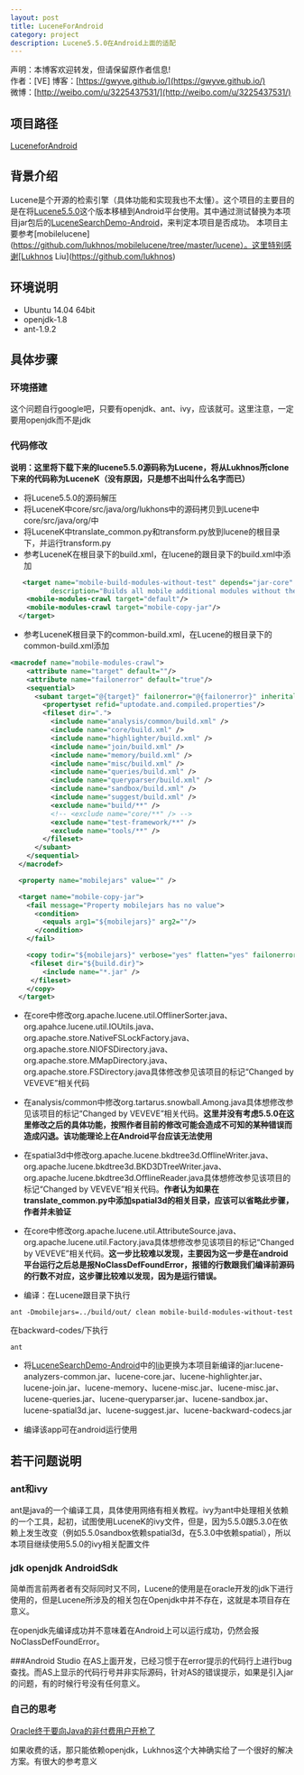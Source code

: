 ```yaml
---
layout: post
title: LuceneForAndroid
category: project
description: Lucene5.5.0在Android上面的适配
---
```



声明：本博客欢迎转发，但请保留原作者信息!      
作者：[VE] 
博客：[https://gwyve.github.io/](https://gwyve.github.io/)    
微博：[http://weibo.com/u/3225437531/](http://weibo.com/u/3225437531/)    

## 项目路径
[LuceneforAndroid](https://github.com/gwyve/LuceneForAndroid)

## 背景介绍
Lucene是个开源的检索引擎（具体功能和实现我也不太懂）。这个项目的主要目的是在将[Lucene5.5.0](http://archive.apache.org/dist/lucene/java/5.5.0/)这个版本移植到Android平台使用。其中通过测试替换为本项目jar包后的[LuceneSearchDemo-Android](https://github.com/lukhnos/LuceneSearchDemo-Android)，来判定本项目是否成功。
本项目主要参考[mobilelucene](https://github.com/lukhnos/mobilelucene/tree/master/lucene）。这里特别感谢[Lukhnos Liu](https://github.com/lukhnos)

## 环境说明
- Ubuntu 14.04 64bit
- openjdk-1.8
- ant-1.9.2

## 具体步骤

### 环境搭建

这个问题自行google吧，只要有openjdk、ant、ivy，应该就可。这里注意，一定要用openjdk而不是jdk

### 代码修改
__说明：这里将下载下来的lucene5.5.0源码称为Lucene，将从Lukhnos所clone下来的代码称为LuceneK（没有原因，只是想不出叫什么名字而已）__

- 将Lucene5.5.0的源码解压
- 将LuceneK中core/src/java/org/lukhons中的源码拷贝到Lucene中core/src/java/org/中
- 将LuceneK中translate_common.py和transform.py放到lucene的根目录下，并运行transform.py
- 参考LuceneK在根目录下的build.xml，在lucene的跟目录下的build.xml中添加

```xml
   <target name="mobile-build-modules-without-test" depends="jar-core"
          description="Builds all mobile additional modules without their tests">
    <mobile-modules-crawl target="default"/>
    <mobile-modules-crawl target="mobile-copy-jar"/>
  </target>
```

- 参考LuceneK根目录下的common-build.xml，在Lucene的根目录下的common-build.xml添加

```xml
<macrodef name="mobile-modules-crawl">
    <attribute name="target" default=""/>
    <attribute name="failonerror" default="true"/>
    <sequential>
      <subant target="@{target}" failonerror="@{failonerror}" inheritall="false">
        <propertyset refid="uptodate.and.compiled.properties"/>
        <fileset dir=".">
          <include name="analysis/common/build.xml" />
          <include name="core/build.xml" />
          <include name="highlighter/build.xml" />
          <include name="join/build.xml" />
          <include name="memory/build.xml" />
          <include name="misc/build.xml" />
          <include name="queries/build.xml" />
          <include name="queryparser/build.xml" />
          <include name="sandbox/build.xml" />
          <include name="suggest/build.xml" />
          <exclude name="build/**" />
          <!-- <exclude name="core/**" /> -->
          <exclude name="test-framework/**" />
          <exclude name="tools/**" />
        </fileset>
      </subant>
    </sequential>
  </macrodef>

  <property name="mobilejars" value="" />

  <target name="mobile-copy-jar">
    <fail message="Property mobilejars has no value">
      <condition>
        <equals arg1="${mobilejars}" arg2=""/>
      </condition>
    </fail>

    <copy todir="${mobilejars}" verbose="yes" flatten="yes" failonerror="no">
     <fileset dir="${build.dir}">
        <include name="*.jar" />
     </fileset>
    </copy>
  </target>
```

- 在core中修改org.apache.lucene.util.OfflinerSorter.java、org.apahce.lucene.util.IOUtils.java、org.apache.store.NativeFSLockFactory.java、org.apache.store.NIOFSDirectory.java、org.apache.store.MMapDirectory.java、org.apache.store.FSDirectory.java具体修改参见该项目的标记“Changed by VEVEVE”相关代码

- 在analysis/common中修改org.tartarus.snowball.Among.java具体想修改参见该项目的标记“Changed by VEVEVE”相关代码。__这里并没有考虑5.5.0在这里修改之后的具体功能，按照作者目前的修改可能会造成不可知的某种错误而造成闪退。该功能理论上在Android平台应该无法使用__

- 在spatial3d中修改org.apache.lucene.bkdtree3d.OfflineWriter.java、org.apache.lucene.bkdtree3d.BKD3DTreeWriter.java、org.apache.lucene.bkdtree3d.OfflineReader.java具体想修改参见该项目的标记“Changed by VEVEVE”相关代码。__作者认为如果在translate_common.py中添加spatial3d的相关目录，应该可以省略此步骤，作者并未验证__

- 在core中修改org.apache.lucene.util.AttributeSource.java、org.apache.lucene.util.Factory.java具体想修改参见该项目的标记“Changed by VEVEVE”相关代码。__这一步比较难以发现，主要因为这一步是在android平台运行之后总是报NoClassDefFoundError，报错的行数跟我们编译前源码的行数不对应，这步骤比较难以发现，因为是运行错误。__

- 编译：在Lucene跟目录下执行

```bush
ant -Dmobilejars=../build/out/ clean mobile-build-modules-without-test 
```

在backward-codes/下执行

```bush
ant
```

- 将[LuceneSearchDemo-Android](https://github.com/lukhnos/LuceneSearchDemo-Android)中的[lib](https://github.com/lukhnos/lucenestudy/tree/f992866738da1d15c45db663c4ef3eb074adb65e/libs)更换为本项目新编译的jar:lucene-analyzers-common.jar、lucene-core.jar、lucene-highlighter.jar、lucene-join.jar、lucene-memory、lucene-misc.jar、lucene-misc.jar、lucene-queries.jar、lucene-queryparser.jar、lucene-sandbox.jar、lucene-spatial3d.jar、lucene-suggest.jar、lucene-backward-codecs.jar

- 编译该app可在android运行使用

## 若干问题说明

### ant和ivy
ant是java的一个编译工具，具体使用网络有相关教程。ivy为ant中处理相关依赖的一个工具，起初，试图使用LuceneK的ivy文件，但是，因为5.5.0跟5.3.0在依赖上发生改变（例如5.5.0sandbox依赖spatial3d，在5.3.0中依赖spatial），所以本项目继续使用5.5.0的ivy相关配置文件

### jdk openjdk AndroidSdk
简单而言前两者者有交际同时又不同，Lucene的使用是在oracle开发的jdk下进行使用的，但是Lucene所涉及的相关包在Openjdk中并不存在，这就是本项目存在意义。

在openjdk先编译成功并不意味着在Android上可以运行成功，仍然会报NoClassDefFoundError。

###Android Studio
在AS上面开发，已经习惯于在error提示的代码行上进行bug查找。而AS上显示的代码行号并非实际源码，针对AS的错误提示，如果是引入jar的问题，有的时候行号没有任何意义。

### 自己的思考
[Oracle终于要向Java的非付费用户开枪了](https://news.cnblogs.com/n/559240)

如果收费的话，那只能依赖openjdk，Lukhnos这个大神确实给了一个很好的解决方案。有很大的参考意义